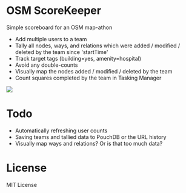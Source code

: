 # OSM ScoreKeeper

Simple scoreboard for an OSM map-athon

* Add multiple users to a team
* Tally all nodes, ways, and relations which were added / modified / deleted by the team since 'startTime'
* Track target tags (building=yes, amenity=hospital)
* Avoid any double-counts
* Visually map the nodes added / modified / deleted by the team
* Count squares completed by the team in Tasking Manager

<img src="http://i.imgur.com/XgZZtG7.png"/>

# Todo

* Automatically refreshing user counts
* Saving teams and tallied data to PouchDB or the URL history
* Visually map ways and relations? Or is that too much data?

# License

MIT License
